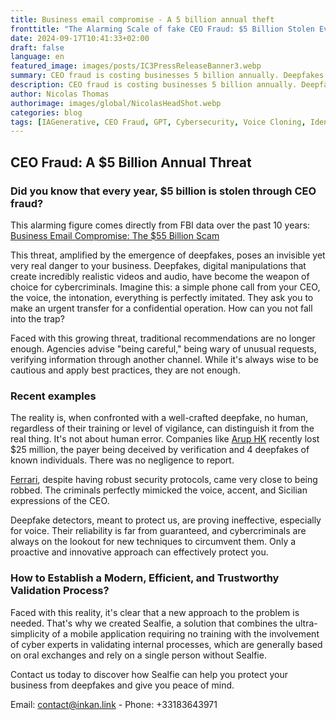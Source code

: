 ```yaml
---
title: Business email compromise - A 5 billion annual theft
fronttitle: "The Alarming Scale of fake CEO Fraud: $5 Billion Stolen Every Year"
date: 2024-09-17T10:41:33+02:00
draft: false
language: en
featured_image: images/posts/IC3PressReleaseBanner3.webp
summary: CEO fraud is costing businesses 5 billion annually. Deepfakes are rendering traditional security measures obsolete, deceiving even the most vigilant. Companies like Arup HK and Ferrari have fallen victim. To restore confidence and peace of mind in your business interactions, a new approach is essential. 
description: CEO fraud is costing businesses 5 billion annually. Deepfakes are rendering traditional security measures obsolete, deceiving even the most vigilant. Companies like Arup HK and Ferrari have fallen victim. To restore confidence and peace of mind in your business interactions, a new approach is essential. 
author: Nicolas Thomas
authorimage: images/global/NicolasHeadShot.webp
categories: blog
tags: [IAGenerative, CEO Fraud, GPT, Cybersecurity, Voice Cloning, IdentityTheft]
---
```

## CEO Fraud: A $5 Billion Annual Threat

### Did you know that every year, $5 billion is stolen through CEO fraud?

This alarming figure comes directly from FBI data over the past 10 years: [Business Email Compromise: The $55 Billion Scam](https://www.ic3.gov/Media/Y2024/PSA240911)

This threat, amplified by the emergence of deepfakes, poses an invisible yet very real danger to your business. Deepfakes, digital manipulations that create incredibly realistic videos and audio, have become the weapon of choice for cybercriminals. Imagine this: a simple phone call from your CEO, the voice, the intonation, everything is perfectly imitated. They ask you to make an urgent transfer for a confidential operation. How can you not fall into the trap?

Faced with this growing threat, traditional recommendations are no longer enough. Agencies advise "being careful," being wary of unusual requests, verifying information through another channel. While it's always wise to be cautious and apply best practices, they are not enough.

### Recent examples

The reality is, when confronted with a well-crafted deepfake, no human, regardless of their training or level of vigilance, can distinguish it from the real thing. It's not about human error.
Companies like [Arup HK](https://www.ft.com/content/b977e8d4-664c-4ae4-8a8e-eb93bdf785ea) recently lost $25 million, the payer being deceived by verification and 4 deepfakes of known individuals. There was no negligence to report.

[Ferrari](https://www.carscoops.com/2024/07/ferrari-ceo-impersonator-uncovered-by-colleague-in-deepfake-call/), despite having robust security protocols, came very close to being robbed. The criminals perfectly mimicked the voice, accent, and Sicilian expressions of the CEO.

Deepfake detectors, meant to protect us, are proving ineffective, especially for voice. Their reliability is far from guaranteed, and cybercriminals are always on the lookout for new techniques to circumvent them. Only a proactive and innovative approach can effectively protect you.

### How to Establish a Modern, Efficient, and Trustworthy Validation Process?

Faced with this reality, it's clear that a new approach to the problem is needed. That's why we created Sealfie, a solution that combines the ultra-simplicity of a mobile application requiring no training with the involvement of cyber experts in validating internal processes, which are generally based on oral exchanges and rely on a single person without Sealfie.

Contact us today to discover how Sealfie can help you protect your business from deepfakes and give you peace of mind.

Email: [contact@inkan.link](mailto:contact@inkan.link?subject=Appointment%20Request)   -   Phone: +33183643971
